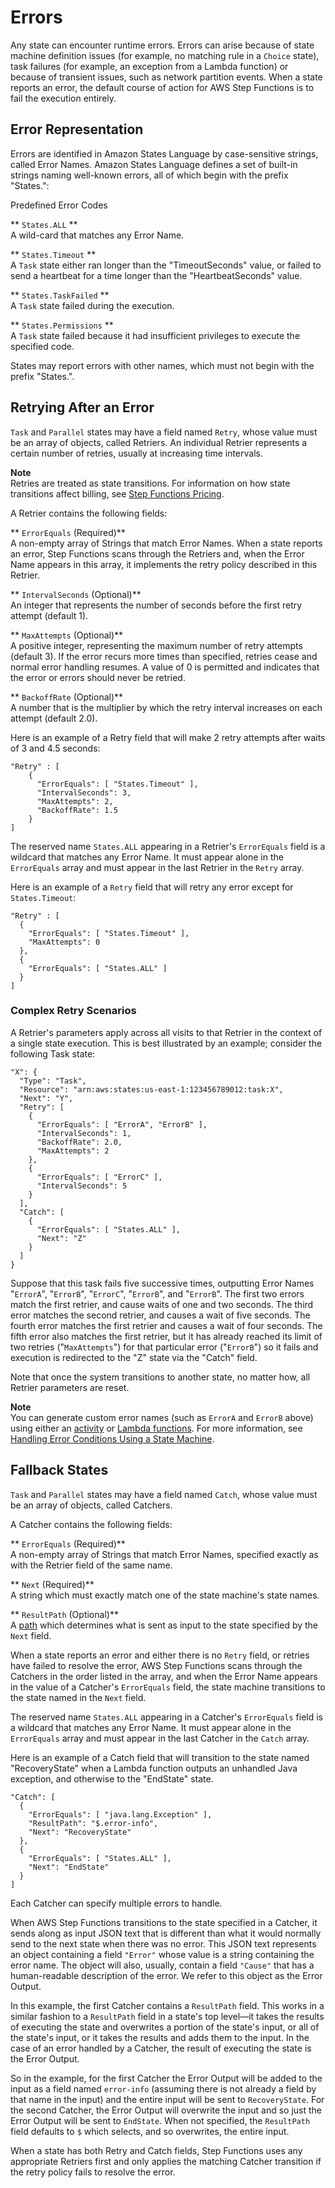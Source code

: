 # Errors<a name="amazon-states-language-errors"></a>

Any state can encounter runtime errors\. Errors can arise because of state machine definition issues \(for example, no matching rule in a `Choice` state\), task failures \(for example, an exception from a Lambda function\) or because of transient issues, such as network partition events\. When a state reports an error, the default course of action for AWS Step Functions is to fail the execution entirely\.

## Error Representation<a name="amazon-states-language-error-names"></a>

Errors are identified in Amazon States Language by case\-sensitive strings, called Error Names\. Amazon States Language defines a set of built\-in strings naming well\-known errors, all of which begin with the prefix "States\.":

Predefined Error Codes

** `States.ALL` **  
A wild\-card that matches any Error Name\.

** `States.Timeout` **  
A `Task` state either ran longer than the "TimeoutSeconds" value, or failed to send a heartbeat for a time longer than the "HeartbeatSeconds" value\.

** `States.TaskFailed` **  
A `Task` state failed during the execution\.

** `States.Permissions` **  
A `Task` state failed because it had insufficient privileges to execute the specified code\.

States may report errors with other names, which must not begin with the prefix "States\."\.

## Retrying After an Error<a name="amazon-states-language-retrying-after-error"></a>

 `Task` and `Parallel` states may have a field named `Retry`, whose value must be an array of objects, called Retriers\. An individual Retrier represents a certain number of retries, usually at increasing time intervals\.

**Note**  
Retries are treated as state transitions\. For information on how state transitions affect billing, see [Step Functions Pricing](https://aws.amazon.com/step-functions/pricing/)\.

A Retrier contains the following fields:

** `ErrorEquals` \(Required\)**  
A non\-empty array of Strings that match Error Names\. When a state reports an error, Step Functions scans through the Retriers and, when the Error Name appears in this array, it implements the retry policy described in this Retrier\.

** `IntervalSeconds` \(Optional\)**  
An integer that represents the number of seconds before the first retry attempt \(default 1\)\.

** `MaxAttempts` \(Optional\)**  
A positive integer, representing the maximum number of retry attempts \(default 3\)\. If the error recurs more times than specified, retries cease and normal error handling resumes\. A value of 0 is permitted and indicates that the error or errors should never be retried\.

** `BackoffRate` \(Optional\)**  
A number that is the multiplier by which the retry interval increases on each attempt \(default 2\.0\)\.

Here is an example of a Retry field that will make 2 retry attempts after waits of 3 and 4\.5 seconds:

```
"Retry" : [
    {
      "ErrorEquals": [ "States.Timeout" ],
      "IntervalSeconds": 3,
      "MaxAttempts": 2,
      "BackoffRate": 1.5
    }
]
```

The reserved name `States.ALL` appearing in a Retrier's `ErrorEquals` field is a wildcard that matches any Error Name\. It must appear alone in the `ErrorEquals` array and must appear in the last Retrier in the `Retry` array\.

Here is an example of a `Retry` field that will retry any error except for `States.Timeout`:

```
"Retry" : [
  {
    "ErrorEquals": [ "States.Timeout" ],
    "MaxAttempts": 0
  },
  {
    "ErrorEquals": [ "States.ALL" ]
  }
]
```

### Complex Retry Scenarios<a name="amazon-states-language-complex-retry-scenarios"></a>

A Retrier's parameters apply across all visits to that Retrier in the context of a single state execution\. This is best illustrated by an example; consider the following Task state:

```
"X": {
  "Type": "Task",
  "Resource": "arn:aws:states:us-east-1:123456789012:task:X",
  "Next": "Y",
  "Retry": [
    {
      "ErrorEquals": [ "ErrorA", "ErrorB" ],
      "IntervalSeconds": 1,
      "BackoffRate": 2.0,
      "MaxAttempts": 2
    },
    {
      "ErrorEquals": [ "ErrorC" ],
      "IntervalSeconds": 5
    }
  ],
  "Catch": [
    {
      "ErrorEquals": [ "States.ALL" ],
      "Next": "Z"
    }
  ]
}
```

Suppose that this task fails five successive times, outputting Error Names "`ErrorA`", "`ErrorB`", "`ErrorC`", "`ErrorB`", and "`ErrorB`"\. The first two errors match the first retrier, and cause waits of one and two seconds\. The third error matches the second retrier, and causes a wait of five seconds\. The fourth error matches the first retrier and causes a wait of four seconds\. The fifth error also matches the first retrier, but it has already reached its limit of two retries \("`MaxAttempts`"\) for that particular error \("`ErrorB`"\) so it fails and execution is redirected to the "Z" state via the "Catch" field\.

Note that once the system transitions to another state, no matter how, all Retrier parameters are reset\.

**Note**  
You can generate custom error names \(such as `ErrorA` and `ErrorB` above\) using either an [activity](amazon-states-language-task-state.md#amazon-states-language-task-state-activity) or [Lambda functions](amazon-states-language-task-state.md#amazon-states-language-task-state-lambda)\. For more information, see [Handling Error Conditions Using a State Machine](tutorial-handling-error-conditions.md)\.

## Fallback States<a name="amazon-states-language-fallback-states"></a>

 `Task` and `Parallel` states may have a field named `Catch`, whose value must be an array of objects, called Catchers\.

A Catcher contains the following fields:

** `ErrorEquals` \(Required\)**  
A non\-empty array of Strings that match Error Names, specified exactly as with the Retrier field of the same name\.

** `Next` \(Required\)**  
A string which must exactly match one of the state machine's state names\.

** `ResultPath` \(Optional\)**  
A [path](amazon-states-language-input-output-processing.md) which determines what is sent as input to the state specified by the `Next` field\.

When a state reports an error and either there is no `Retry` field, or retries have failed to resolve the error, AWS Step Functions scans through the Catchers in the order listed in the array, and when the Error Name appears in the value of a Catcher's `ErrorEquals` field, the state machine transitions to the state named in the `Next` field\.

The reserved name `States.ALL` appearing in a Catcher's `ErrorEquals` field is a wildcard that matches any Error Name\. It must appear alone in the `ErrorEquals` array and must appear in the last Catcher in the `Catch` array\.

Here is an example of a Catch field that will transition to the state named "RecoveryState" when a Lambda function outputs an unhandled Java exception, and otherwise to the "EndState" state\.

```
"Catch": [
  {
    "ErrorEquals": [ "java.lang.Exception" ],
    "ResultPath": "$.error-info",
    "Next": "RecoveryState"
  },
  {
    "ErrorEquals": [ "States.ALL" ],
    "Next": "EndState"
  }
]
```

Each Catcher can specify multiple errors to handle\.

When AWS Step Functions transitions to the state specified in a Catcher, it sends along as input JSON text that is different than what it would normally send to the next state when there was no error\. This JSON text represents an object containing a field `"Error"` whose value is a string containing the error name\. The object will also, usually, contain a field `"Cause"` that has a human\-readable description of the error\. We refer to this object as the Error Output\.

In this example, the first Catcher contains a `ResultPath` field\. This works in a similar fashion to a `ResultPath` field in a state's top level—it takes the results of executing the state and overwrites a portion of the state's input, or all of the state's input, or it takes the results and adds them to the input\. In the case of an error handled by a Catcher, the result of executing the state is the Error Output\.

So in the example, for the first Catcher the Error Output will be added to the input as a field named `error-info` \(assuming there is not already a field by that name in the input\) and the entire input will be sent to `RecoveryState`\. For the second Catcher, the Error Output will overwrite the input and so just the Error Output will be sent to `EndState`\. When not specified, the `ResultPath` field defaults to `$` which selects, and so overwrites, the entire input\.

When a state has both Retry and Catch fields, Step Functions uses any appropriate Retriers first and only applies the matching Catcher transition if the retry policy fails to resolve the error\.